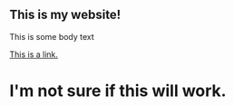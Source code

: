 ## This is my website!

This is some body text

[This is a link.](https://je-suis-nezuko.github.io/test-website/)


<h1>I'm not sure if this will work.</h1>
